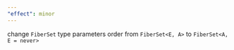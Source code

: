 ```yaml
---
"effect": minor
---
```


change `FiberSet` type parameters order from `FiberSet<E, A>` to `FiberSet<A, E = never>`
